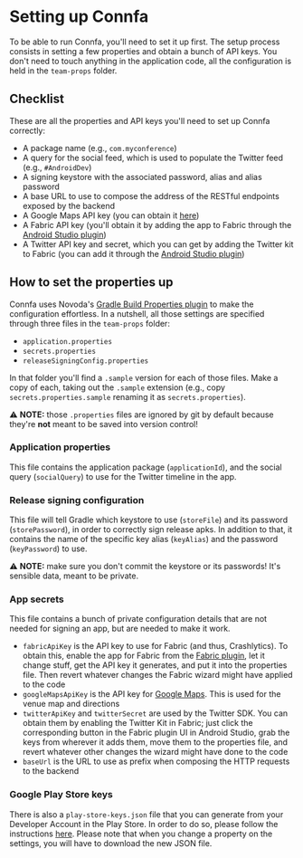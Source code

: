 # Setting up Connfa

To be able to run Connfa, you'll need to set it up first. The setup process consists in setting a few properties and obtain a bunch of API keys. You don't need to touch anything in the application code, all the configuration is held in the `team-props` folder.

## Checklist

These are all the properties and API keys you'll need to set up Connfa correctly:

 * A package name (e.g., `com.myconference`)
 * A query for the social feed, which is used to populate the Twitter feed (e.g., `#AndroidDev`)
 * A signing keystore with the associated password, alias and alias password
 * A base URL to use to compose the address of the RESTful endpoints exposed by the backend
 * A Google Maps API key (you can obtain it [here](https://developers.google.com/maps/documentation/android-api/signup))
 * A Fabric API key (you'll obtain it by adding the app to Fabric through the [Android Studio plugin](https://fabric.io/downloads/android-studio))
 * A Twitter API key and secret, which you can get by adding the Twitter kit to Fabric (you can add it through the [Android Studio plugin](https://fabric.io/downloads/android-studio))

## How to set the properties up

Connfa uses Novoda's [Gradle Build Properties plugin](https://github.com/novoda/gradle-build-properties-plugin) to make the configuration effortless. In a nutshell, all those settings are specified through three files in the `team-props` folder:
 * `application.properties`
 * `secrets.properties`
 * `releaseSigningConfig.properties`

In that folder you'll find a `.sample` version for each of those files. Make a copy of each, taking out the `.sample` extension (e.g., copy `secrets.properties.sample` renaming it as `secrets.properties`).

⚠ **NOTE:** those `.properties` files are ignored by git by default because they're **not** meant to be saved into version control!

### Application properties
This file contains the application package (`applicationId`), and the social query (`socialQuery`) to use for the Twitter timeline in the app.

### Release signing configuration
This file will tell Gradle which keystore to use (`storeFile`) and its password (`storePassword`), in order to correctly sign release apks. In addition to that, it contains the name of the specific key alias (`keyAlias`) and the password (`keyPassword`) to use.

⚠ **NOTE:** make sure you don't commit the keystore or its passwords! It's sensible data, meant to be private.

### App secrets
This file contains a bunch of private configuration details that are not needed for signing an app, but are needed to make it work.

 * `fabricApiKey` is the API key to use for Fabric (and thus, Crashlytics). To obtain this, enable the app for Fabric from the [Fabric plugin](https://fabric.io/downloads/android-studio), let it change stuff, get the API key it generates, and put it into the properties file. Then revert whatever changes the Fabric wizard might have applied to the code
 * `googleMapsApiKey` is the API key for [Google Maps](https://developers.google.com/maps/documentation/android-api/signup). This is used for the venue map and directions
 * `twitterApiKey` and `twitterSecret` are used by the Twitter SDK. You can obtain them by enabling the Twitter Kit in Fabric; just click the corresponding button in the Fabric plugin UI in Android Studio, grab the keys from wherever it adds them, move them to the properties file, and revert whatever other changes the wizard might have done to the code
 * `baseUrl` is the URL to use as prefix when composing the HTTP requests to the backend

### Google Play Store keys

There is also a `play-store-keys.json` file that you can generate from your Developer Account in the Play Store. In order to do so, please follow
the instructions [here](https://github.com/Triple-T/gradle-play-publisher#google-play-service-account).
Please note that when you change a property on the settings, you will have to download the new JSON file.
